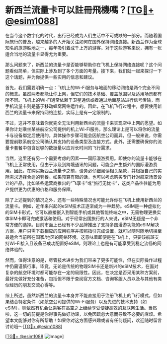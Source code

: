 # 新西兰流量卡可以註冊飛機嗎？[[TG💪+ @esim1088](https://t.me/s/esim1088)]

在当今这个数字化的时代，出行已经成为人们生活中不可或缺的一部分。而随着国际旅行的普及，越来越多的人开始关注如何在国外保持网络连接。新西兰作为全球知名的旅游胜地之一，每年吸引着成千上万的游客。对于这些游客来说，拥有一张适合当地的流量卡显得尤为重要。

那么问题来了，新西兰的流量卡是否能够帮助你在飞机上保持网络连接呢？这个问题看似简单，但实际上涉及到了多个方面的考量。接下来，我们就一起来探讨一下这个话题，并为你提供一些实用的信息和建议。

首先，我们需要明确一点：飞机上的Wi-Fi服务与地面的移动网络是两个完全不同的概念。虽然两者都能让你上网，但它们的技术基础、覆盖范围以及适用场景都有所不同。飞机上的Wi-Fi通常依赖于卫星通信或者通过地面基站进行信号传输，而手机流量卡则是基于移动蜂窝网络运作的。因此，在飞机飞行过程中，想要使用新西兰的流量卡来保持网络连接，实际上是有一定限制的。

不过，这并不意味着你就完全无法利用新西兰的流量卡来实现空中上网的愿望。如果你计划乘坐某些航空公司提供的机上Wi-Fi服务，那么理论上是可以将你的流量卡与设备绑定后使用的。具体操作步骤可能会因航空公司而异，但一般来说，你需要提前联系航空公司确认其支持的设备类型及连接方式。此外，还需要确保你的流量卡套餐中包含足够的数据量以应对长时间的飞行需求。

当然，这里还有另一个需要考虑的因素——国际漫游费用。即使你的流量卡能够在飞机上正常使用，但由于涉及到跨境通讯的问题，可能会产生额外的国际漫游费用。因此，在购买新西兰流量卡之前，请务必仔细阅读相关条款，并根据自己的实际需求选择合适的套餐。如果预算有限的话，也可以考虑购买专门针对航空场景设计的产品，比如某些运营商推出的“飞享卡”或“旅行无忧卡”，这类产品往往能为用户提供更为优惠的价格和服务保障。

除了上述提到的情况之外，还有一些特殊情况也可能允许你在飞机上使用新西兰的流量卡。例如，近年来兴起的eSIM技术正逐渐成为一种趋势。eSIM是一种虚拟化的SIM卡形式，它可以直接嵌入到智能手机或其他智能终端之中，无需物理更换实体SIM卡即可完成激活和使用。对于经常出国旅行的人来说，eSIM无疑是一个非常方便的选择。目前市面上已经有不少品牌推出了支持多国漫游功能的eSIM解决方案，用户只需下载相应的应用程序并按照指引完成设置，就可以随时随地切换至最适合当前所在国家/地区的网络环境。这意味着即便是在飞机上，只要该航班支持Wi-Fi接入且设备已成功配置好eSIM，则理论上也是有可能享受到稳定流畅的网络体验的。

然而，值得注意的是，尽管技术进步为我们带来了更多可能性，但在实际操作过程中仍需谨慎行事。毕竟，无论是传统的物理SIM卡还是新兴的eSIM技术，在面对复杂的航空环境时都可能存在一定的局限性。因此，在决定是否采用某种方案前，最好先做好充分准备，包括但不限于查阅官方文档、咨询客服人员以及与其他有类似经历的朋友交流心得等。

综上所述，虽然新西兰的流量卡本身并不能直接用于注册飞机上的飞行模式，但如果结合特定条件（如航空公司提供的Wi-Fi服务）以及先进的技术支持（如eSIM），则依然有机会让乘客在高空之上继续享受便捷高效的互联网生活。当然啦，这一切的前提是你得事先做好功课，以免因疏忽大意而导致不必要的麻烦。希望本文能够对你有所帮助！如果你对这方面感兴趣或者有任何疑问，欢迎随时留言讨论哦～[[TG💪+ @esim1088](https://t.me/s/esim1088)]

[[TG💪+ @esim1088](https://t.me/s/esim1088) ![Image](https://i.postimg.cc/4NQfJmqS/Snipaste-2025-05-13-00-14-12.png)]